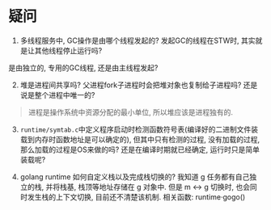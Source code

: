 # 疑问

1. 多线程服务中, GC操作是由哪个线程发起的? 发起GC的线程在STW时, 其实就是让其他线程停止运行吗?

是由独立的, 专用的GC线程, 还是由主线程发起?

2. 堆是进程间共享吗? 父进程fork子进程时会把堆对象也复制给子进程吗? 还是说是整个进程中唯一的?

> 进程是操作系统中资源分配的最小单位, 所以堆应该是进程独有的.

3. `runtime/symtab.c`中定义程序启动时检测函数符号表(编译好的二进制文件装载到内存时函数地址是可以确定的), 但其中只有检测的过程, 没有加载的过程, 那么加载的过程是OS来做的吗? 还是在编译时期就已经确定, 运行时只是简单装载呢?

4. golang runtime 如何自定义栈以及完成栈切换的?
    我知道 g 任务都有自己独立的栈, 并将栈基, 栈顶等地址存储在 g 对象中. 但是 m <-> g 切换时, 也会同时发生栈的上下文切换, 目前还不清楚该机制.
    相关函数: runtime·gogo()

